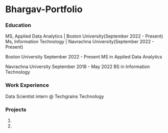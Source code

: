 # Bhargav-Portfolio

### Education
MS, Applied Data Analytics | Boston University(September 2022 - Present)
Ms, Information Technology | Navrachna University(September 2022 - Present)

Boston University                                             September 2022 - Present
MS in Applied Data Analytics

Navrachna University                                          September 2018 - May 2022
BS in Information Technology

### Work Experience
Data Scientist intern @ Techgrains Technology

### Projects
1) 
2)
